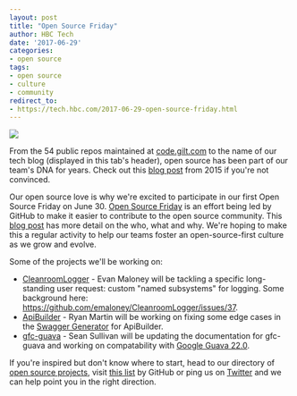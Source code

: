 ```yaml
---
layout: post
title: "Open Source Friday"
author: HBC Tech
date: '2017-06-29'
categories: 
- open source
tags:
- open source
- culture
- community
redirect_to:
- https://tech.hbc.com/2017-06-29-open-source-friday.html
---
```


<img class="center" src="http://i.imgur.com/GYQx8ds.png">

From the 54 public repos maintained at [code.gilt.com](http://code.gilt.com/) to the name of our tech blog (displayed in this tab's header), open source has been part of our team's DNA for years. Check out this [blog post](http://tech.gilt.com/front-end/2015/04/08/ubar-open-source-first-front-end-effort) from 2015 if you're not convinced.

Our open source love is why we're excited to participate in our first Open Source Friday on June 30. [Open Source Friday](https://opensourcefriday.com/) is an effort being led by GitHub to make it easier to contribute to the open source community. This [blog post](https://github.com/blog/2386-contribute-on-open-source-friday) has more detail on the who, what and why. We're hoping to make this a regular activity to help our teams foster an open-source-first culture as we grow and evolve. 

Some of the projects we'll be working on:

* [CleanroomLogger](https://github.com/emaloney/CleanroomLogger) - Evan Maloney will be tackling a specific long-standing user request: custom "named subsystems" for logging. Some background here: https://github.com/emaloney/CleanroomLogger/issues/37. 
* [ApiBuilder](https://www.apibuilder.io/) - Ryan Martin will be working on fixing some edge cases in the [Swagger Generator](https://github.com/apicollective/apibuilder-swagger-generator) for ApiBuilder.
*  [gfc-guava](https://github.com/gilt/gfc-guava) - Sean Sullivan will be updating the documentation for gfc-guava and working on compatability with [Google Guava 22.0](https://github.com/google/guava/wiki/Release22). 

If you're inspired but don't know where to start, head to our directory of [open source projects](http://code.gilt.com), visit [this list](http://up-for-grabs.net/) by GitHub or ping us on [Twitter](https://twitter.com/hbcdigital) and we can help point you in the right direction. 
